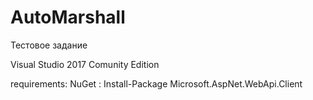 # AutoMarshall
Тестовое задание


Visual Studio 2017 Comunity Edition

requirements:
NuGet : Install-Package Microsoft.AspNet.WebApi.Client
